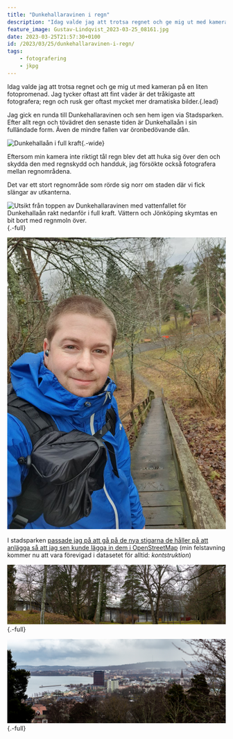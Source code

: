 ```yaml
---
title: "Dunkehalla­ravinen i regn"
description: "Idag valde jag att trotsa regnet och ge mig ut med kameran på en liten fotopromenad. Jag tycker oftast att fint väder är det tråkigaste att fotografera; regn och rusk ger oftast mycket mer dramatiska bilder"
feature_image: Gustav-Lindqvist_2023-03-25_08161.jpg
date: 2023-03-25T21:57:30+0100
id: /2023/03/25/dunkehallaravinen-i-regn/
tags:
    - fotografering
    - jkpg
---
```


Idag valde jag att trotsa regnet och ge mig ut med kameran på en liten fotopromenad. Jag tycker oftast att fint väder är det tråkigaste att fotografera; regn och rusk ger oftast mycket mer dramatiska bilder.{.lead}

Jag gick en runda till Dunkehallaravinen och sen hem igen via Stadsparken. Efter allt regn och tövädret den senaste tiden är Dunkehallaån i sin fulländade form. Även de mindre fallen var öronbedövande dån.

![Dunkehallaån i full kraft](Gustav-Lindqvist_2023-03-25_08155.jpg){.-wide}

Eftersom min kamera inte riktigt tål regn blev det att huka sig över den och skydda den med regnskydd och handduk, jag försökte också fotografera mellan regnområdena.

Det var ett stort regnområde som rörde sig norr om staden där vi fick slängar av utkanterna.

![Utsikt från toppen av Dunkehallaravinen med vattenfallet för Dunkehallaån rakt nedanför i full kraft. Vättern och Jönköping skymtas en bit bort med regnmoln över.](Gustav-Lindqvist_2023-03-25_08167.jpg "Dunkehallaravinen"){.-full}

![Selfie på Gustav i Stadsparken](photo_2023-03-25_21-49-53.jpg)

I stadsparken [passade jag på att gå på de nya stigarna de håller på att anlägga så att jag sen kunde lägga in dem i OpenStreetMap](https://www.openstreetmap.org/changeset/134107263#map=18/57.78495/14.14255) (min felstavning kommer nu att vara förevigad i datasetet för alltid: _kontstruktion_)

![Stadsparksvallen som skymtas bortom en massa träd i Stadsparken i Jönköping](Gustav-Lindqvist_2023-03-25_08173-Pano.jpg "Stadsparksvallen"){.-full}

![Utsikt över Jönköping](Gustav-Lindqvist_2023-03-25_08169-Pano.jpg){.-full}
